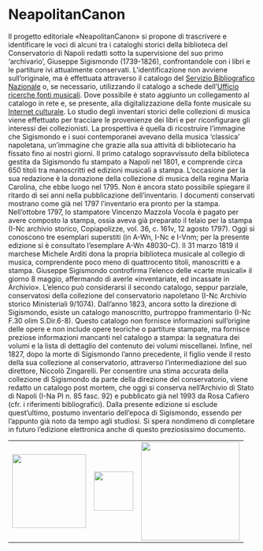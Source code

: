 # NeapolitanCanon

Il progetto editoriale «NeapolitanCanon» si propone di trascrivere e identificare le voci di alcuni tra i cataloghi storici della biblioteca del Conservatorio di Napoli redatti sotto la supervisione del suo primo ‘archivario’, Giuseppe Sigismondo (1739-1826), confrontandole con i libri e le partiture ivi attualmente conservati. L’identificazione non avviene sull’originale, ma è effettuata attraverso il catalogo del [Servizio Bibliografico Nazionale](https://opac.sbn.it/) o, se necessario, utilizzando il catalogo a schede dell’[Ufficio ricerche fonti musicali](http://www.urfm.braidense.it/cataloghi/catalogomss.php). Dove possibile è stato aggiunto un collegamento al catalogo in rete e, se presente, alla digitalizzazione della fonte musicale su [Internet culturale](http://www.internetculturale.it/). 
	Lo studio degli inventari storici delle collezioni di musica viene effettuato per tracciare le provenienze dei libri e per riconfigurare gli interessi dei collezionisti. La prospettiva è quella di ricostruire l’immagine che Sigismondo e i suoi contemporanei avevano della musica ‘classica’ napoletana, un’immagine che grazie alla sua attività di bibliotecario ha fissato fino ai nostri giorni. 
	Il primo catalogo sopravvissuto della biblioteca gestita da Sigismondo fu stampato a Napoli nel 1801, e comprende circa 650 titoli tra manoscritti ed edizioni musicali a stampa. L’occasione per la sua redazione è la donazione della collezione di musica della regina Maria Carolina, che ebbe luogo nel 1795. Non è ancora stato possibile spiegare il ritardo di sei anni nella pubblicazione dell’inventario. I documenti conservati mostrano come già nel 1797 l’inventario era pronto per la stampa. Nell’ottobre 1797, lo stampatore Vincenzo Mazzola Vocola è pagato per avere composto la stampa, ossia aveva già preparato il telaio per la stampa (I-Nc archivio storico, Copiapolizze, vol. 36, c. 161v, 12 agosto 1797). Oggi si conoscono tre esemplari superstiti (in A-Wn, I-Nc e I-Vnm; per la presente edizione si è consultato l’esemplare A-Wn 48030-C).
	Il 31 marzo 1819 il marchese Michele Arditi dona la propria biblioteca musicale al collegio di musica, comprendente poco meno di quattrocento titoli, manoscritti e a stampa. Giuseppe Sigismondo controfirma l’elenco delle «carte musicali» il giorno 8 maggio, affermando di averle «inventariate, ed incassate in Archivio». L’elenco può considerarsi il secondo catalogo, seppur parziale, conservatosi della collezione del conservatorio napoletano (I-Nc Archivio storico Ministeriali 9/1074).
	Dall’anno 1823, ancora sotto la direzione di Sigismondo, esiste un catalogo manoscritto, purtroppo frammentario (I-Nc F.30 olim S.Dir.6-8). Questo catalogo non fornisce informazioni sull’origine delle opere e non include opere teoriche o partiture stampate, ma fornisce preziose informazioni mancanti nel catalogo a stampa: la segnatura dei volumi e la lista di dettaglio del contenuto dei volumi miscellanei. 
	Infine, nel 1827, dopo la morte di Sigismondo l’anno precedente, il figlio vende il resto della sua collezione al conservatorio, attraverso l’intermediazione del suo direttore, Niccolò Zingarelli. Per consentire una stima accurata della collezione di Sigismondo da parte della direzione del conservatorio, viene redatto un catalogo post mortem, che oggi si conserva nell’Archivio di Stato di Napoli (I-Na PI n. 85 fasc. 92) e pubblicato già nel 1993 da Rosa Cafiero (cfr. i riferimenti bibliografici). 
	Dalla presente edizione si esclude quest’ultimo, postumo inventario dell’epoca di Sigismondo, essendo per l’appunto già noto da tempo agli studiosi. Si spera nondimeno di completare in futuro l’edizione elettronica anche di questo preziosissimo documento.

<div>
	<table border="0" cellspacing="10px" style="margin: 0 auto;text-align:center">
		<tr>
			<td align="center">
				<a href="https://www.hkb.bfh.ch/en/" target="_blank"><img src="https://github.com/tibonilab/inventari-di-napoli/blob/development/static/HKB_logo_new.png?raw=true" width="150px" border="0"></a>
			</td>
			<td align="center">
				<a href="http://www.rism-ch.org" target="_blank"><img src="https://github.com/tibonilab/inventari-di-napoli/blob/development/static/logo-RISM-large-ch.png?raw=true" width="80px" border="0"></a>
			</td>
			<td align="center">
				<a href="http://www.snf.ch/it" target="_blank"><img src="https://github.com/tibonilab/inventari-di-napoli/blob/development/static/SNF_RGB_I_POS.png?raw=true" width="200px" border="0"></a>
			</td>
		</tr>
	</table>
</div>
